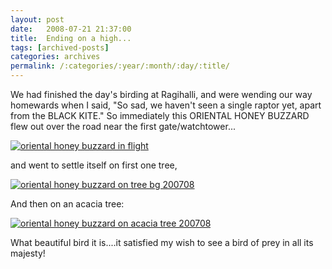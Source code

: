 ```yaml
---
layout: post
date:	2008-07-21 21:37:00
title:  Ending on a high...
tags: [archived-posts]
categories: archives
permalink: /:categories/:year/:month/:day/:title/
---
```

We had finished the day's birding at Ragihalli, and were wending our way homewards when I said, "So sad, we haven't seen a single raptor yet, apart from the BLACK KITE." So immediately this ORIENTAL HONEY BUZZARD flew out over the road near the first gate/watchtower...



<a href="http://s297.photobucket.com/albums/mm205/depontis/?action=view&current=IMG_6359.jpg" target="_blank"><img src="http://i297.photobucket.com/albums/mm205/depontis/IMG_6359.jpg" border="0" alt="oriental honey buzzard in flight"></a>


and went to settle itself on first one tree,




<a href="http://s297.photobucket.com/albums/mm205/depontis/?action=view&current=IMG_6349.jpg" target="_blank"><img src="http://i297.photobucket.com/albums/mm205/depontis/IMG_6349.jpg" border="0" alt="oriental honey buzzard on tree bg 200708"></a>


And then on an acacia tree:



<a href="http://s297.photobucket.com/albums/mm205/depontis/?action=view&current=IMG_6357.jpg" target="_blank"><img src="http://i297.photobucket.com/albums/mm205/depontis/IMG_6357.jpg" border="0" alt="oriental honey buzzard on acacia tree 200708"></a>


What beautiful bird it is....it satisfied my wish to see a bird of prey in all its majesty!
